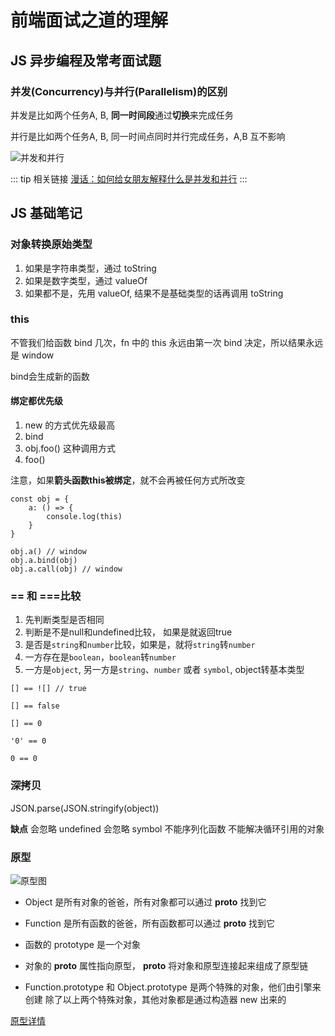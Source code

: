 # 前端面试之道的理解

## JS 异步编程及常考面试题

### 并发(Concurrency)与并行(Parallelism)的区别

并发是比如两个任务A, B, **同一时间段**通过**切换**来完成任务

并行是比如两个任务A, B, 同一时间点同时并行完成任务，A,B 互不影响

![并发和并行](./1.png)

::: tip 相关链接
[漫话：如何给女朋友解释什么是并发和并行](https://juejin.im/post/5bdf0667e51d450b267fe3e3)
:::

## JS 基础笔记
 
### 对象转换原始类型

1. 如果是字符串类型，通过 toString
2. 如果是数字类型，通过 valueOf
3. 如果都不是，先用 valueOf, 结果不是基础类型的话再调用 toString


### this

不管我们给函数 bind 几次，fn 中的 this 永远由第一次 bind 决定，所以结果永远是 window

bind会生成新的函数

#### 绑定都优先级

1. new 的方式优先级最高
2. bind
3. obj.foo() 这种调用方式
4. foo()

注意，如果**箭头函数this被绑定**，就不会再被任何方式所改变
```
const obj = {
    a: () => {
        console.log(this)
    }
}
```
```
obj.a() // window
obj.a.bind(obj)
obj.a.call(obj) // window 
```

### == 和 ===比较

1. 先判断类型是否相同
2. 判断是不是null和undefined比较， 如果是就返回true
3. 是否是`string`和`number`比较，如果是，就将`string`转`number`
4. 一方存在是`boolean`，`boolean`转`number`
5. 一方是`object`, 另一方是`string`、`number` 或者 `symbol`, object转基本类型

```
[] == ![] // true

[] == false

[] == 0

'0' == 0

0 == 0
```

### 深拷贝
JSON.parse(JSON.stringify(object))

**缺点**
会忽略 undefined
会忽略 symbol
不能序列化函数
不能解决循环引用的对象

### 原型

![原型图](./1.jpg)

* Object 是所有对象的爸爸，所有对象都可以通过 __proto__ 找到它
* Function 是所有函数的爸爸，所有函数都可以通过 __proto__ 找到它
* 函数的 prototype 是一个对象
* 对象的 __proto__ 属性指向原型， __proto__ 将对象和原型连接起来组成了原型链

* Function.prototype 和 Object.prototype 是两个特殊的对象，他们由引擎来创建
除了以上两个特殊对象，其他对象都是通过构造器 new 出来的

[原型详情](https://github.com/KieSun/Dream/issues/2)
